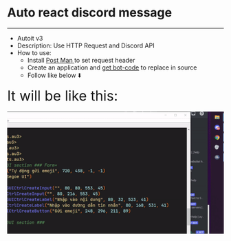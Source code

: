 

<h1>
	Auto react discord message
</h1>

<hr>
<ul>
	<li>
		Autoit v3
	</li>
	<li>
		Description: Use HTTP Request and Discord API
	</li>
	<li>
		How to use:
		<ul>
			<li>
				 Install <a href = "https://www.postman.com/" target="_blank"> Post Man </a> to set request header
			</li>
			<li>
				Create an application and <a href = "https://discord.com/developers/applications" target="_blank"> get bot-code</a> to replace in source
			</li>
			<li>
				Follow like below ⬇️
			</li>
		</ul>
	</li>
</ul>

<font size = "+3">It will be like this:</font>
<br><br>
<img src = "https://github.com/maoleng/media/blob/huuloc/auto_react_discord.gif?raw=true">
